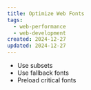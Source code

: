 ```yaml
---
title: Optimize Web Fonts
tags: 
  - web-performance
  - web-development
created: 2024-12-27
updated: 2024-12-27
---
```


- Use subsets
- Use fallback fonts
- Preload critical fonts